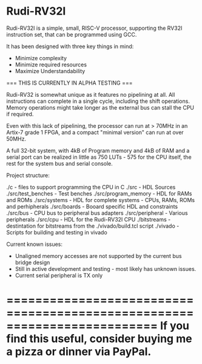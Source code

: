 Rudi-RV32I
==========

Rudi-RV32I is a simple, small, RISC-V processor, supporting the RV32I instruction set, that can be programmed using GCC.

It has been designed with three key things in mind:

- Minimize complexity
- Minimize required resources
- Maximize Understandability

=== THIS IS CURRENTLY IN ALPHA TESTING ===

Rudi-RV32 is somewhat unique as it features no pipelining at all. All instructions can complete in a single cycle, including the shift operations. Memory operations might take longer as the external bus can stall the CPU if required. 

Even with this lack of pipelining, the processor can run at > 70MHz in an Artix-7 grade 1 FPGA, and a compact "minimal version" can run at over 50MHz.

A full 32-bit system, with 4kB of Program memory and 4kB of RAM and a serial port can be realized in little as 750 LUTs - 575 for the CPU itself, the rest for the system bus and serial console.


Project structure:

./c  - files to support programming the CPU in C
./src - HDL Sources
./src/test_benches - Test benches
./src/program_memory - HDL for RAMs and ROMs
./src/systems - HDL for complete systems  - CPUs, RAMs, ROMs and perhipherals
./src/boards - Booard specific HDL and constraints
./src/bus - CPU bus to peripheral bus adapters 
./src/peripheral - Various peripherals
./src/cpu - HDL for the Rudi-RV32I CPU
./bitstreams - destintation for bitstreams from the ./vivado/build.tcl script
./vivado - Scripts for building and testing in vivado

Current known issues:

- Unaligned memory accesses are not supported by the current bus bridge design
- Still in active development and testing - most likely has unknown issues.
- Current serial peripheral is TX only

=========================================================================
If you find this useful, consider buying me a pizza or dinner via PayPal.
=========================================================================
